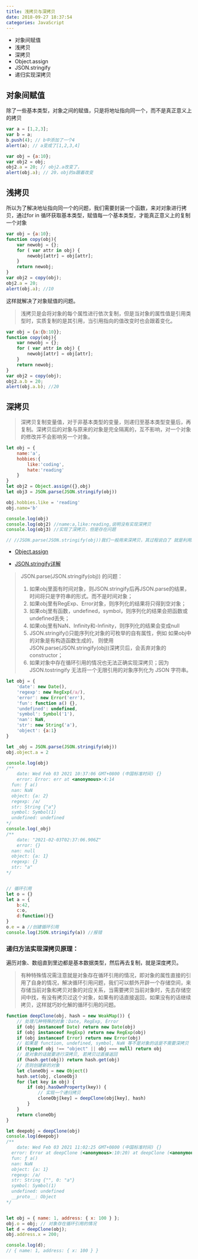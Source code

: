 ```yaml
---
title: 浅拷贝与深拷贝
date: 2018-09-27 18:37:54
categories: JavaScript
---
```


* 对象间赋值
* 浅拷贝
* 深拷贝
* Object.assign
* JSON.stringify
* 递归实现深拷贝

## 对象间赋值

除了一些基本类型，对象之间的赋值，只是将地址指向同一个，而不是真正意义上的拷贝

```js
var a = [1,2,3];
var b = a;
b.push(4); // b中添加了一个4
alert(a); // a变成了[1,2,3,4] 

var obj = {a:10};
var obj2 = obj;
obj2.a = 20; // obj2.a改变了，
alert(obj.a); // 20，obj的a跟着改变 
```

## 浅拷贝

所以为了解决地址指向同一个的问题，我们需要封装一个函数，来对对象进行拷贝，通过for in 循环获取基本类型，赋值每一个基本类型，才能真正意义上的复制一个对象

```js
var obj = {a:10};
function copy(obj){
    var newobj = {};
    for ( var attr in obj) {
        newobj[attr] = obj[attr];
    }
    return newobj;
}
var obj2 = copy(obj);
obj2.a = 20;
alert(obj.a); //10  
```

这样就解决了对象赋值的问题。

> 浅拷贝是会将对象的每个属性进行依次复制，但是当对象的属性值是引用类型时，实质复制的是其引用，当引用指向的值改变时也会跟着变化。

```js
var obj = {a:{b:10}};
function copy(obj){
    var newobj = {};
    for ( var attr in obj) {
        newobj[attr] = obj[attr];
    }
    return newobj;
}
var obj2 = copy(obj);
obj2.a.b = 20;
alert(obj.a.b); //20  
```

## 深拷贝

> 深拷贝复制变量值，对于非基本类型的变量，则递归至基本类型变量后，再复制。深拷贝后的对象与原来的对象是完全隔离的，互不影响，对一个对象的修改并不会影响另一个对象。

```js
let obj = {
    name:'a',
    hobbies:{
        like:'coding',
        hate:'reading'
    }
}     
let obj2 = Object.assign({},obj)
let obj3 = JSON.parse(JSON.stringify(obj))

obj.hobbies.like = 'reading'
obj.name='b'

console.log(obj)
console.log(obj2) //name:a,like:reading,说明没有实现深拷贝
console.log(obj3) //实现了深拷贝，但是存在问题

// //JSON.parse(JSON.stringify(obj))我们一般用来深拷贝，其过程说白了 就是利用JSON.stringify 将js对象序列化（JSON字符串），再使用JSON.parse来反序列化(还原)js对象
```

* [Object.assign](https://developer.mozilla.org/zh-CN/docs/Web/JavaScript/Reference/Global_Objects/Object/assign)

* [JSON.stringify详解](https://jinjingxuan.github.io/2020/04/12/JavaScript-JSON.stringify%E8%AF%A6%E8%A7%A3/)

> JSON.parse(JSON.stringify(obj)) 的问题：
>
> 1. 如果obj里面有时间对象，则JSON.stringify后再JSON.parse的结果，时间将只是字符串的形式。而不是时间对象；
> 2. 如果obj里有RegExp、Error对象，则序列化的结果将只得到空对象；
> 3. 如果obj里有函数，undefined，symbol，则序列化的结果会把函数或 undefined丢失；
> 4. 如果obj里有NaN、Infinity和-Infinity，则序列化的结果会变成null
> 5. JSON.stringify()只能序列化对象的可枚举的自有属性，例如 如果obj中的对象是有构造函数生成的， 则使用JSON.parse(JSON.stringify(obj))深拷贝后，会丢弃对象的constructor；
> 6. 如果对象中存在循环引用的情况也无法正确实现深拷贝；因为JSON.tostringify 无法将一个无限引用的对象序列化为 JSON 字符串。

```js
let obj = {
    'date': new Date(),
    'regexp': new RegExp(/a/),
    'error': new Error('err'),
    'fun': function a() {},
    'undefined': undefined,
    'symbol': Symbol('1'),
    'nan': NaN,
    'str': new String('a'),
    'object': {a:1}
}

let _obj = JSON.parse(JSON.stringify(obj))
obj.object.a = 2

console.log(obj)
/**
	date: Wed Feb 03 2021 10:37:06 GMT+0800 (中国标准时间) {}
	error: Error: err at <anonymous>:4:14
  fun: ƒ a()
  nan: NaN
  object: {a: 2}
  regexp: /a/
  str: String {"a"}
  symbol: Symbol(1)
  undefined: undefined
*/
console.log(_obj)
/**
	date: "2021-02-03T02:37:06.906Z"
	error: {}
  nan: null
  object: {a: 1}
  regexp: {}
  str: "a"
*/


// 循环引用
let o = {}
let a = {
    b:42,
    c:o,
    d:function(){}
}
o.e = a //创建循环引用
console.log(JSON.stringify(a)) //报错
```

### 递归方法实现深拷贝原理：

遍历对象、数组直到里边都是基本数据类型，然后再去复制，就是深度拷贝。

> 有种特殊情况需注意就是对象存在循环引用的情况，即对象的属性直接的引用了自身的情况，解决循环引用问题，我们可以额外开辟一个存储空间，来存储当前对象和拷贝对象的对应关系，当需要拷贝当前对象时，先去存储空间中找，有没有拷贝过这个对象，如果有的话直接返回，如果没有的话继续拷贝，这样就巧妙化解的循环引用的问题。

```js
function deepClone(obj, hash = new WeakMap()) {
    // 处理几种特殊的对象：Date, RegExp, Error
    if (obj instanceof Date) return new Date(obj)
    if (obj instanceof RegExp) return new RegExp(obj)
    if (obj instanceof Error) return new Error(obj)
    // 如果是 function, undefined, symbol, NaN 等不是对象的话是不需要深拷贝
    if (typeof obj !== "object" || obj === null) return obj
    // 是对象的话就要进行深拷贝, 若拷贝过直接返回
    if (hash.get(obj)) return hash.get(obj)
    // 否则创建新的对象
    let cloneObj = new Object()
    hash.set(obj, cloneObj)
    for (let key in obj) {
        if (obj.hasOwnProperty(key)) {
            // 实现一个递归拷贝
            cloneObj[key] = deepClone(obj[key], hash)
        }
    }
    return cloneObj
}

let deepobj = deepClone(obj)
console.log(deepobj)
/**
	date: Wed Feb 03 2021 11:02:25 GMT+0800 (中国标准时间) {}
  error: Error at deepClone (<anonymous>:10:20) at deepClone (<anonymous>:16:29) at <anonymous>:35:15
  fun: ƒ a()
  nan: NaN
  object: {a: 1}
  regexp: /a/
  str: String {"", 0: "a"}
  symbol: Symbol(1)
  undefined: undefined
  __proto__: Object
*/


let obj = { name: 1, address: { x: 100 } };
obj.o = obj; // 对象存在循环引用的情况
let d = deepClone(obj);
obj.address.x = 200;

console.log(d);
// { name: 1, address: { x: 100 } }
```

